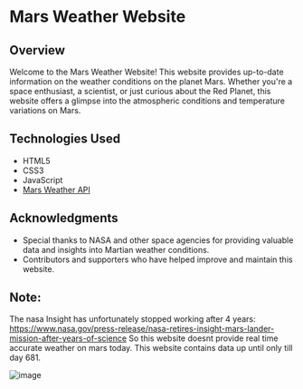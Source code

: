 # Mars Weather Website

## Overview

Welcome to the Mars Weather Website! This website provides up-to-date information on the weather conditions on the planet Mars. Whether you're a space enthusiast, a scientist, or just curious about the Red Planet, this website offers a glimpse into the atmospheric conditions and temperature variations on Mars.


## Technologies Used

- HTML5
- CSS3
- JavaScript
- [Mars Weather API](https://mars.nasa.gov/rss/api/?feed=weather&category=insight_temperature&feedtype=json&ver=1.0) 


## Acknowledgments

- Special thanks to NASA and other space agencies for providing valuable data and insights into Martian weather conditions.
- Contributors and supporters who have helped improve and maintain this website.

## Note:
The nasa Insight has unfortunately stopped working after 4 years: https://www.nasa.gov/press-release/nasa-retires-insight-mars-lander-mission-after-years-of-science
So this website doesnt provide real time accurate weather on mars today. This website contains data up until only till day 681.


![image](https://github.com/vi2hnu/Mars-Weather-Website/assets/130527742/feece564-e0ba-4df9-8293-b95e1615b023)

